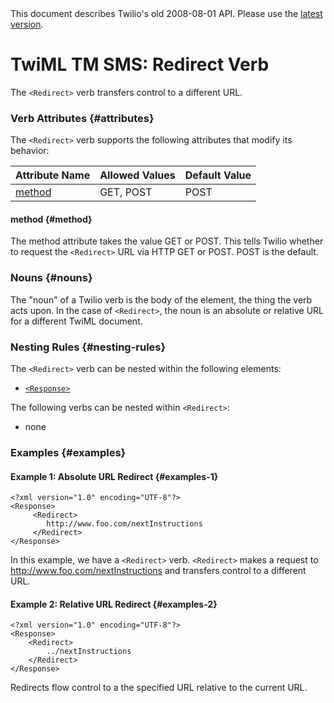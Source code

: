 <div id="version-info" class="alert">
    This document describes Twilio's old 2008-08-01 API. Please use the 
    <a href="/docs/api/twiml">latest version</a>.
</div>

# TwiML <span class="docs-tm">TM</span> SMS: Redirect Verb

The `<Redirect>` verb transfers control to a different URL.

### Verb Attributes {#attributes}

The `<Redirect>` verb supports the following attributes that modify its behavior:

Attribute Name	|Allowed Values	|Default Value
:-------------	|:-------------	|:------------
[method](#method) 	|	GET, POST	|	POST

#### method {#method}

The method attribute takes the value GET or POST. This tells Twilio 
whether to request the `<Redirect>` URL via HTTP GET or POST. POST is the default.

### Nouns {#nouns}

The "noun" of a Twilio verb is the body of the element, the thing the verb
acts upon. In the case of `<Redirect>`, the noun is an absolute or
relative URL for a different TwiML document.

### Nesting Rules {#nesting-rules}

The `<Redirect>` verb can be nested within the following elements:

* [`<Response>`](response)

The following verbs can be nested within `<Redirect>`:

* none

### Examples {#examples}

#### Example 1: Absolute URL Redirect  {#examples-1}

~~~
<?xml version="1.0" encoding="UTF-8"?>
<Response>
     <Redirect>
     	http://www.foo.com/nextInstructions
     </Redirect>
</Response>
~~~

In this example, we have a `<Redirect>` verb. `<Redirect>` makes a request to http://www.foo.com/nextInstructions and
transfers control to a different URL. 


#### Example 2: Relative URL Redirect  {#examples-2}
~~~ 
<?xml version="1.0" encoding="UTF-8"?> 
<Response> 
    <Redirect> 
        ../nextInstructions 
    </Redirect> 
</Response> 
~~~ 
Redirects flow control to a the specified URL relative to the current URL.
